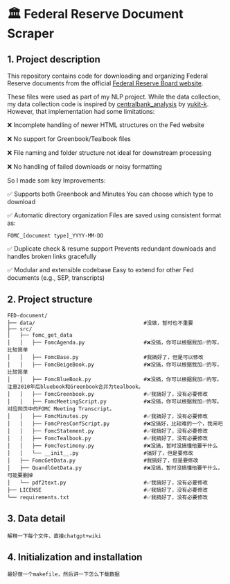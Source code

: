 # 🏛️ Federal Reserve Document Scraper

## 1. Project description

This repository contains code for downloading and organizing Federal Reserve documents from the official [Federal Reserve Board website](https://www.federalreserve.gov/monetarypolicy/fomc_historical_year.htm).

These files were used as part of my NLP project. While the data collection, my data collection code is inspired by [centralbank_analysis](https://github.com/yukit-k/centralbank_analysis) by [yukit-k](https://github.com/yukit-k). 
However, that implementation had some limitations:

❌ Incomplete handling of newer HTML structures on the Fed website

❌ No support for Greenbook/Tealbook files

❌ File naming and folder structure not ideal for downstream processing

❌ No handling of failed downloads or noisy formatting


So I made som key Improvements:

✅ Supports both Greenbook and Minutes	You can choose which type to download

✅ Automatic directory organization	Files are saved using consistent format as:
```
FOMC_[document type]_YYYY-MM-DD
```
✅ Duplicate check & resume support	Prevents redundant downloads and handles broken links gracefully

✅ Modular and extensible codebase	Easy to extend for other Fed documents (e.g., SEP, transcripts)

## 2. Project structure
```
FED-document/
├── data/                                   #没做，暂时也不重要
├── src/
│   ├── fomc_get_data
│   │   ├── FomcAgenda.py                   #❌没搞，你可以根据我加✅的写，比较简单
│   │   ├── FomcBase.py                     #我搞好了，但是可以修改
│   │   ├── FomcBeigeBook.py                #❌没搞，你可以根据我加✅的写，比较简单
│   │   ├── FomcBlueBook.py                 #❌没搞，你可以根据我加✅的写。注意2010年后bluebook和Greenbook合并为tealbook。
│   │   ├── FomcGreenbook.py                #✅我搞好了，没有必要修改
│   │   ├── FomcMeetingScript.py            #❌没搞，你可以根据我加✅的写。对应网页中的FOMC Meeting Transcript。
│   │   ├── FomcMinutes.py                  #✅我搞好了，没有必要修改
│   │   ├── FomcPresConfScript.py           #❌没搞好，比较难的一个，我来吧
│   │   ├── FomcStatement.py                #✅我搞好了，没有必要修改
│   │   ├── FomcTealbook.py                 #✅我搞好了，没有必要修改
│   │   ├── FomcTestimony.py                #❌没搞，暂时没搞懂他要干什么
│   │   └── __init__.py                     #搞好了，但是要修改
│   ├── FomcGetData.py                      #我搞好了，但是要修改
│   ├── QuandlGetData.py                    #❌没搞，暂时没搞懂他要干什么，可能要删掉
│   └── pdf2text.py                         #✅我搞好了，没有必要修改
├── LICENSE                                 #✅我搞好了，没有必要修改
└── requirements.txt                        #✅我搞好了，没有必要修改
```

## 3. Data detail

```
解释一下每个文件，直接chatgpt+wiki
```

## 4. Initialization and installation

```
最好做一个makefile，然后讲一下怎么下载数据
```

